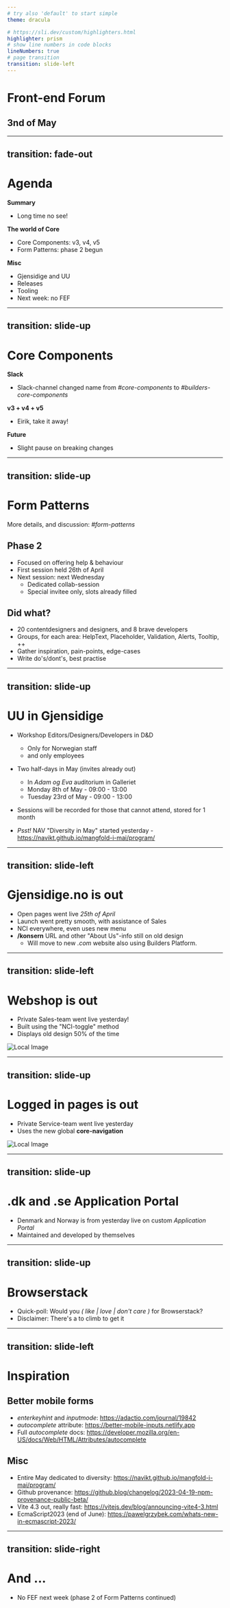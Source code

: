```yaml
---
# try also 'default' to start simple
theme: dracula

# https://sli.dev/custom/highlighters.html
highlighter: prism
# show line numbers in code blocks
lineNumbers: true
# page transition
transition: slide-left
---
```


# Front-end Forum

## 3nd of May

---
transition: fade-out
---

# Agenda

**Summary**
* Long time no see!

**The world of Core**
* Core Components: v3, v4, v5
* Form Patterns: phase 2 begun

**Misc**
* Gjensidige and UU
* Releases
* Tooling
* Next week: no FEF


---
transition: slide-up
---

# Core Components

**Slack**
* Slack-channel changed name from *#core-components* to *#builders-core-components*

**v3 + v4 + v5**
* Eirik, take it away!

**Future**

* Slight pause on breaking changes
<!--
* New Icons:
```js
<ShoppingCart/>
<EmailOpen/>
// and more ...
```
-->

---
transition: slide-up
---

# Form Patterns

More details, and discussion: *#form-patterns*

## Phase 2
* Focused on offering help & behaviour
* First session held 26th of April
* Next session: next Wednesday
  * Dedicated collab-session
  * Special invitee only, slots already filled

## Did what?
* 20 contentdesigners and designers, and 8 brave developers
* Groups, for each area: HelpText, Placeholder, Validation, Alerts, Tooltip, ++
* Gather inspiration, pain-points, edge-cases
* Write do's/dont's, best practise

---
transition: slide-up
---

# UU in Gjensidige

* Workshop Editors/Designers/Developers in D&D
  * Only for <twemoji-flag-norway/> Norwegian staff
  * and only <twemoji-blue-square/> employees
* Two half-days in May (invites already out)
  * In *Adam og Eva* auditorium in Galleriet
  * Monday 8th of May - 09:00 - 13:00 
  * Tuesday 23rd of May - 09:00 - 13:00
* Sessions will be recorded for those that cannot attend, stored for 1 month

* *Psst!* NAV "Diversity in May" started yesterday - https://navikt.github.io/mangfold-i-mai/program/

---
transition: slide-left
---

# <twemoji-flag-norway/> Gjensidige.no is out

* Open pages went live *25th of April*
* Launch went pretty smooth, with assistance of Sales <twemoji-smiling-cat-with-heart-eyes/>
* <twemoji-drooling-face/> NCI everywhere, even uses new menu
* **/konsern** URL and other "About Us"-info still on old design
  * Will move to new *.com* website also using Builders Platform.

---
transition: slide-left
---

# <twemoji-shopping-cart/> Webshop is out

* Private Sales-team went live yesterday!
* Built using the "NCI-toggle" method
* Displays old design 50% of the time

![Local Image](/images/2023-05-03/webshop2.png)

---
transition: slide-up
---

# <twemoji-wrench/> Logged in pages is out

* Private Service-team went live yesterday
* Uses the new global **core-navigation**

![Local Image](/images/2023-05-03/loggedin.png)

---
transition: slide-up
---

# <twemoji-flag-denmark/> <twemoji-flag-sweden/> .dk and .se Application Portal

* Denmark and Norway is from yesterday live on custom *Application Portal*
* Maintained and developed by themselves

---
transition: slide-up
---

# Browserstack

* Quick-poll: Would you *( like | love | don't care )* for Browserstack?
* Disclaimer: There's a <twemoji-snow-capped-mountain/> to climb to get it

---
transition: slide-left
---

# Inspiration

## Better mobile forms

* *enterkeyhint* and *inputmode*: https://adactio.com/journal/19842
* *autocomplete* attribute: https://better-mobile-inputs.netlify.app
* Full *autocomplete* docs: https://developer.mozilla.org/en-US/docs/Web/HTML/Attributes/autocomplete

## Misc

* Entire May dedicated to diversity: https://navikt.github.io/mangfold-i-mai/program/
* Github provenance: https://github.blog/changelog/2023-04-19-npm-provenance-public-beta/
* Vite 4.3 out, really fast: https://vitejs.dev/blog/announcing-vite4-3.html
* EcmaScript2023 (end of June): https://pawelgrzybek.com/whats-new-in-ecmascript-2023/

---
transition: slide-right
---

# And ...

* No FEF next week (phase 2 of Form Patterns continued)